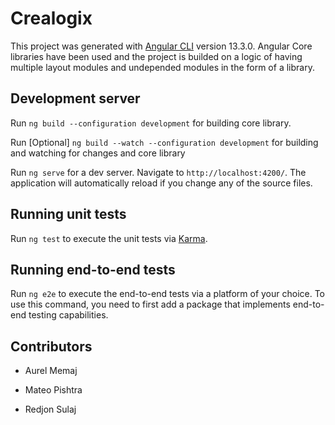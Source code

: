 # Crealogix

This project was generated with [Angular CLI](https://github.com/angular/angular-cli) version 13.3.0. Angular Core libraries have been used and the project is builded on a logic of having multiple layout modules and undepended modules in the form of a library.

## Development server

Run `ng build --configuration development` for building core library.

Run [Optional] `ng build --watch --configuration development` for building and watching for changes and core library

Run `ng serve` for a dev server. Navigate to `http://localhost:4200/`. The application will automatically reload if you change any of the source files.

## Running unit tests

Run `ng test` to execute the unit tests via [Karma](https://karma-runner.github.io).

## Running end-to-end tests

Run `ng e2e` to execute the end-to-end tests via a platform of your choice. To use this command, you need to first add a package that implements end-to-end testing capabilities.

## Contributors

- Aurel Memaj
* Mateo Pishtra
+ Redjon Sulaj
